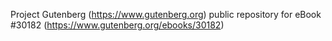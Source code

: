 Project Gutenberg (https://www.gutenberg.org) public repository for eBook #30182 (https://www.gutenberg.org/ebooks/30182)
